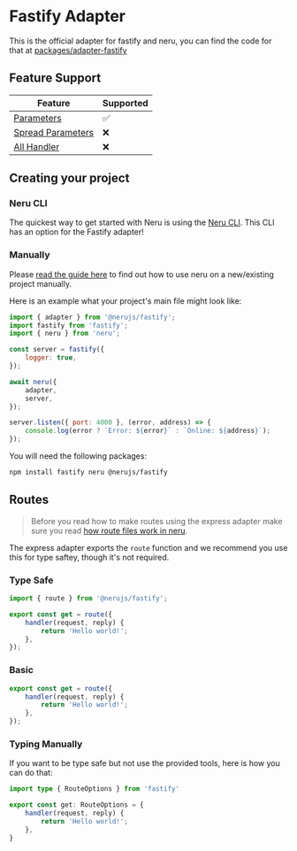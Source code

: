 # Fastify Adapter

This is the official adapter for fastify and neru, you can find the code for that at [packages/adapter-fastify](https://github.com/ghostdevv/neru/tree/main/packages/adapter-fastify)

## Feature Support

| Feature                                                         | Supported |
|-----------------------------------------------------------------|-----------|
| [Parameters](/guide/routes/parameters#regular-parameters)       | ✅        |
| [Spread Parameters](/guide/routes/parameters#spread-parameters) | ❌        |
| [All Handler](/guide/routes/handlers#all-handlers)              | ❌        |

## Creating your project

### Neru CLI

The quickest way to get started with Neru is using the [Neru CLI](/guide/#neru-cli). This CLI has an option for the Fastify adapter!

### Manually

Please [read the guide here](/guide/#add-neru-to-an-existing-project) to find out how to use neru on a new/existing project manually.

Here is an example what your project's main file might look like:

```js
import { adapter } from '@nerujs/fastify';
import fastify from 'fastify';
import { neru } from 'neru';

const server = fastify({
    logger: true,
});

await neru({
    adapter,
    server,
});

server.listen({ port: 4000 }, (error, address) => {
    console.log(error ? `Error: ${error}` : `Online: ${address}`);
});
```

You will need the following packages:

```bash
npm install fastify neru @nerujs/fastify
```

## Routes

> Before you read how to make routes using the express adapter make sure you read [how route files work in neru](/guide/routes/files).

The express adapter exports the `route` function and we recommend you use this for type saftey, though it's not required.

### Type Safe

```js
import { route } from '@nerujs/fastify';

export const get = route({
    handler(request, reply) {
        return 'Hello world!';
    },
});
```

### Basic

```js
export const get = route({
    handler(request, reply) {
        return 'Hello world!';
    },
});
```

### Typing Manually

If you want to be type safe but not use the provided tools, here is how you can do that:

```ts
import type { RouteOptions } from 'fastify'

export const get: RouteOptions = {
    handler(request, reply) {
        return 'Hello world!';
    },
}
```